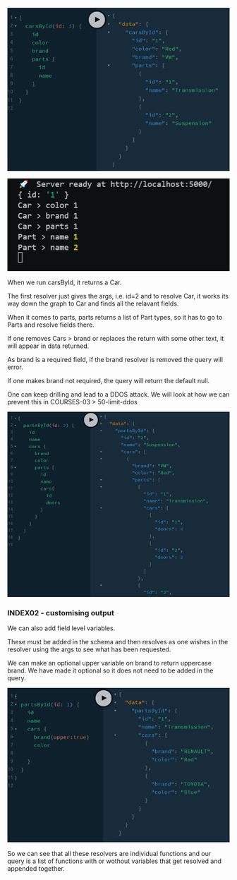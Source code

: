 ![gql](cars-parts.png)

![gql](cars-parts-console.png)

When we run carsById, it returns a Car.

The first resolver just gives the args, i.e. id=2 and to resolve Car, it works its way down the graph to Car and finds all the relavant fields.

When it comes to parts, parts returns a list of Part types, so it has to go to Parts and resolve fields there.

If one removes Cars > brand or replaces the return with some other text, it will appear in data returned.

As brand is a required field, if the brand resolver is removed the query will error.

If one makes brand not required, the query will return the default null.

One can keep drilling and lead to a DDOS attack. We will look at how we can prevent this in COURSES-03 > 50-limit-ddos

![gql](ddos.png)

### INDEX02 - customising output

We can also add field level variables.

These must be added in the schema and then resolves as one wishes in the resolver using the args to see what has been requested.

We can make an optional upper variable on brand to return uppercase brand. We have made it optional so it does not need to be added in the query.

![gql](cars-parts-brand-upper.png)

So we can see that all these resolvers are individual functions and our query is a list of functions with or wothout variables that get resolved and appended together.
